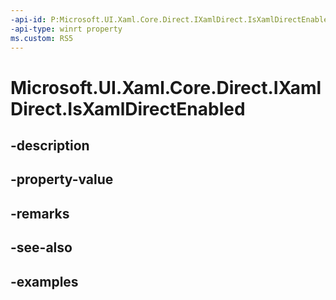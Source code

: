 ```yaml
---
-api-id: P:Microsoft.UI.Xaml.Core.Direct.IXamlDirect.IsXamlDirectEnabled
-api-type: winrt property
ms.custom: RS5
---
```


<!-- Property syntax.
public bool IsXamlDirectEnabled { get; }
-->

# Microsoft.UI.Xaml.Core.Direct.IXamlDirect.IsXamlDirectEnabled

## -description

## -property-value

## -remarks

## -see-also

## -examples

